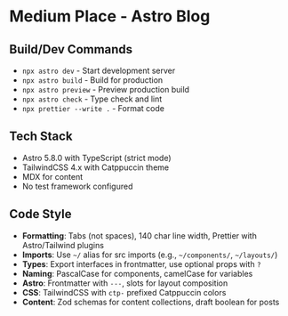 # Medium Place - Astro Blog

## Build/Dev Commands

- `npx astro dev` - Start development server
- `npx astro build` - Build for production
- `npx astro preview` - Preview production build
- `npx astro check` - Type check and lint
- `npx prettier --write .` - Format code

## Tech Stack

- Astro 5.8.0 with TypeScript (strict mode)
- TailwindCSS 4.x with Catppuccin theme
- MDX for content
- No test framework configured

## Code Style

- **Formatting**: Tabs (not spaces), 140 char line width, Prettier with Astro/Tailwind plugins
- **Imports**: Use `~/` alias for src imports (e.g., `~/components/`, `~/layouts/`)
- **Types**: Export interfaces in frontmatter, use optional props with `?`
- **Naming**: PascalCase for components, camelCase for variables
- **Astro**: Frontmatter with `---`, slots for layout composition
- **CSS**: TailwindCSS with `ctp-` prefixed Catppuccin colors
- **Content**: Zod schemas for content collections, draft boolean for posts
